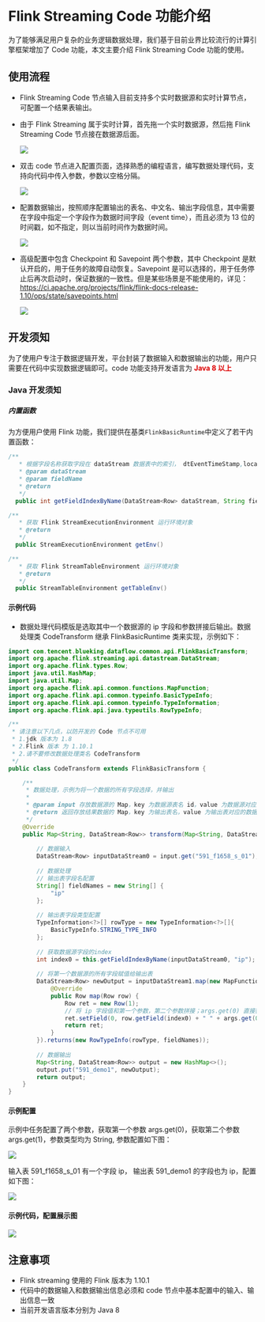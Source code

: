 # Flink Streaming Code 功能介绍
为了能够满足用户复杂的业务逻辑数据处理，我们基于目前业界比较流行的计算引擎框架增加了 Code 功能，本文主要介绍 Flink Streaming Code 功能的使用。

## 使用流程
- Flink Streaming Code 节点输入目前支持多个实时数据源和实时计算节点，可配置一个结果表输出。
- 由于 Flink Streaming 属于实时计算，首先拖一个实时数据源，然后拖 Flink Streaming Code 节点接在数据源后面。

  ![](../../../assets/dataflow/code/flink_streaming_code/flink_streaming_code1.png)

- 双击 code 节点进入配置页面，选择熟悉的编程语言，编写数据处理代码，支持向代码中传入参数，参数以空格分隔。

  ![](../../../assets/dataflow/code/flink_streaming_code/flink_streaming_code2.png)
    
- 配置数据输出，按照顺序配置输出的表名、中文名、输出字段信息，其中需要在字段中指定一个字段作为数据时间字段（event time），而且必须为 13 位的时间戳，如不指定，则以当前时间作为数据时间。

  ![](../../../assets/dataflow/code/flink_streaming_code/flink_streaming_code3.png)
  
- 高级配置中包含 Checkpoint 和 Savepoint 两个参数，其中 Checkpoint 是默认开启的，用于任务的故障自动恢复。Savepoint 是可以选择的，用于任务停止后再次启动时，保证数据的一致性。但是某些场景是不能使用的，详见：https://ci.apache.org/projects/flink/flink-docs-release-1.10/ops/state/savepoints.html

  ![](../../../assets/dataflow/code/flink_streaming_code/flink_streaming_code4.png)

## 开发须知
为了使用户专注于数据逻辑开发，平台封装了数据输入和数据输出的功能，用户只需要在代码中实现数据逻辑即可。code 功能支持开发语言为 <font color="#dd0000">**Java 8 以上**</font>

### Java 开发须知

##### 内置函数

为方便用户使用 Flink 功能，我们提供在基类`FlinkBasicRuntime`中定义了若干内置函数：

```java
/**
   * 根据字段名称获取字段在 dataStream 数据表中的索引， dtEventTimeStamp,localTime,dtEventTime 可使用
   * @param dataStream
   * @param fieldName
   * @return
   */
  public int getFieldIndexByName(DataStream<Row> dataStream, String fieldName)
```

```java
/**
   * 获取 Flink StreamExecutionEnvironment 运行环境对象
   * @return
   */
  public StreamExecutionEnvironment getEnv()
```

```java
/**
   * 获取 Flink StreamTableEnvironment 运行环境对象
   * @return
   */
  public StreamTableEnvironment getTableEnv()
```

#### 示例代码

- 数据处理代码模版是选取其中一个数据源的 ip 字段和参数拼接后输出。数据处理类 CodeTransform 继承 FlinkBasicRuntime 类来实现，示例如下：

```java
import com.tencent.blueking.dataflow.common.api.FlinkBasicTransform;
import org.apache.flink.streaming.api.datastream.DataStream;
import org.apache.flink.types.Row;
import java.util.HashMap;
import java.util.Map;
import org.apache.flink.api.common.functions.MapFunction;
import org.apache.flink.api.common.typeinfo.BasicTypeInfo;
import org.apache.flink.api.common.typeinfo.TypeInformation;
import org.apache.flink.api.java.typeutils.RowTypeInfo;

/**
 * 请注意以下几点，以防开发的 Code 节点不可用
 * 1.jdk 版本为 1.8
 * 2.Flink 版本 为 1.10.1
 * 2.请不要修改数据处理类名 CodeTransform
 */
public class CodeTransform extends FlinkBasicTransform {

    /**
     * 数据处理，示例为将一个数据的所有字段选择，并输出
     * 
     * @param input 存放数据源的 Map，key 为数据源表名 id，value 为数据源对应的Flink streaming 的数据结构 DataStream<Row>
     * @return 返回存放结果数据的 Map，key 为输出表名，value 为输出表对应的数据结构 DataStream<Row>，输出的字段必须要和节点输出配置一样
     */
    @Override
    public Map<String, DataStream<Row>> transform(Map<String, DataStream<Row>> input) {
        
        // 数据输入
        DataStream<Row> inputDataStream0 = input.get("591_f1658_s_01");
        
        // 数据处理
        // 输出表字段名配置
        String[] fieldNames = new String[] {
            "ip"
        };
        
        // 输出表字段类型配置
        TypeInformation<?>[] rowType = new TypeInformation<?>[]{
            BasicTypeInfo.STRING_TYPE_INFO
        };
        
        // 获取数据源字段的index
        int index0 = this.getFieldIndexByName(inputDataStream0, "ip");
        
        // 将第一个数据源的所有字段赋值给输出表
        DataStream<Row> newOutput = inputDataStream1.map(new MapFunction<Row, Row>() {
            @Override
            public Row map(Row row) {
                Row ret = new Row(1);
                // 将 ip 字段值和第一个参数，第二个参数拼接；args.get(0) 直接获取第一个参数，获取的参数类型默认均为 String
                ret.setField(0, row.getField(index0) + " " + args.get(0) + " " + args.get(1));  
                return ret;
            }
        }).returns(new RowTypeInfo(rowType, fieldNames));
        
        // 数据输出
        Map<String, DataStream<Row>> output = new HashMap<>();
        output.put("591_demo1", newOutput);
        return output;     
    }
}

```

#### 示例配置

示例中任务配置了两个参数，获取第一个参数 args.get(0)，获取第二个参数 args.get(1)，参数类型均为 String, 参数配置如下图：

![](../../../assets/dataflow/code/flink_streaming_code/flink_streaming_code_args.png)

输入表 591_f1658_s_01 有一个字段 ip， 输出表 591_demo1 的字段也为 ip，配置如下图：

![](../../../assets/dataflow/code/flink_streaming_code/flink_streaming_code5.png)



#### 示例代码，配置展示图

![](../../../assets/dataflow/code/flink_streaming_code/flink_streaming_code6.png)



## 注意事项
- Flink streaming 使用的 Flink 版本为 1.10.1
- 代码中的数据输入和数据输出信息必须和 code 节点中基本配置中的输入、输出信息一致
- 当前开发语言版本分别为 Java 8
